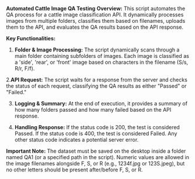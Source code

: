 **Automated Cattle Image QA Testing**
**Overview:**
This script automates the QA process for a cattle image classification API. It dynamically processes images from multiple folders, classifies them based on filenames, 
uploads them to the API, and evaluates the QA results based on the API response.

**Key Functionalities:**
1. **Folder & Image Processing:**
The script dynamically scans through a main folder containing subfolders of images.
Each image is classified as a 'side', 'rear', or 'front' image based on characters in the filename (S/s, R/r, F/f).

2.**API Request:**
The script waits for a response from the server and checks the status of each request, classifying the QA results as either "Passed" or "Failed."

3. **Logging & Summary:**
At the end of execution, it provides a summary of how many folders passed and how many failed based on the API response.

4. **Handling Response:**
If the status code is 200, the test is considered Passed.
If the status code is 400, the test is considered Failed.
Any other status code indicates a potential server error.

**Important Note:**
The dataset must be saved on the desktop inside a folder named QA1 (or a specified path in the script).
Numeric values are allowed in the image filenames alongside F, S, or R (e.g., 1234f.jpg or 123S.jpeg), but no other letters should be present after/before F, S, or R.

